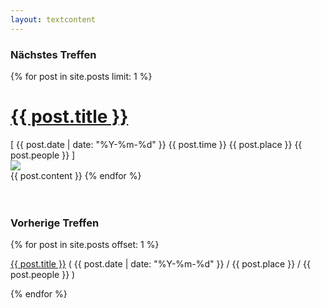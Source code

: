 ```yaml
---
layout: textcontent
---
```


### Nächstes Treffen

<div class="nextmeetup">
{% for post in site.posts limit: 1 %}
<a href="{{ post.url }}"><h1>{{ post.title }}</h1></a>
<div class="infohead">
  <span>[</span>
  <span><i class="fa fa-calendar" aria-hidden="true"></i> {{ post.date | date: "%Y-%m-%d" }}</span>
  <span><i class="fa fa-clock-o" aria-hidden="true"></i> {{ post.time }}</span>
  <span><i class="fa fa-map-marker" aria-hidden="true"></i> {{ post.place }}</span>
  <span><i class="fa fa-users" aria-hidden="true"></i> {{ post.people }}</span>
  <span>]</span>
</div>
<div class="postimg"><img src="/assets/img/{{ post.img }}"></div>
{{ post.content }}
{% endfor %}
</div>
<br>
<br>

### Vorherige Treffen

<div>
{% for post in site.posts offset: 1 %}
<p><a href="{{ post.url }}">{{ post.title }}</a> <span class="details">( <i class="fa fa-calendar" aria-hidden="true"></i> {{ post.date | date: "%Y-%m-%d" }} / <i class="fa fa-map-marker" aria-hidden="true"></i> {{ post.place }} / <i class="fa fa-users" aria-hidden="true"></i> {{ post.people }} )</span></p>

{% endfor %}
<div>
